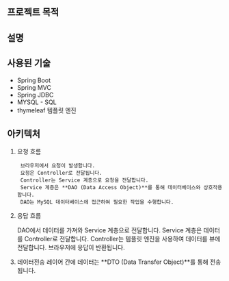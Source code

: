 ## 프로젝트 목적


## 설명



## 사용된 기술

- Spring Boot
- Spring MVC
- Spring JDBC
- MYSQL - SQL
- thymeleaf 템플릿 엔진

## 아키텍처

1. 요청 흐름

        브라우저에서 요청이 발생합니다.
        요청은 Controller로 전달됩니다.
        Controller는 Service 계층으로 요청을 전달합니다.
        Service 계층은 **DAO (Data Access Object)**를 통해 데이터베이스와 상호작용합니다.
        DAO는 MySQL 데이터베이스에 접근하여 필요한 작업을 수행합니다.

2. 응답 흐름

    DAO에서 데이터를 가져와 Service 계층으로 전달합니다.
    Service 계층은 데이터를 Controller로 전달합니다.
    Controller는 템플릿 엔진을 사용하여 데이터를 뷰에 전달합니다.
    브라우저에 응답이 반환됩니다.

3. 데이터전송
        레이어 간에 데이터는 **DTO (Data Transfer Object)**를 통해 전송됩니다.
